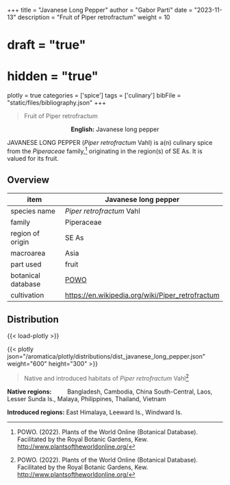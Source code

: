 +++
title = "Javanese Long Pepper"
author = "Gabor Parti"
date = "2023-11-13"
description = "Fruit of Piper retrofractum"
weight = 10
# draft = "true"
# hidden = "true"
plotly = true
categories = ['spice']
tags = ['culinary']
bibFile = "static/files/bibliography.json"
+++

>Fruit of Piper retrofractum

<center>

**English:** Javanese long pepper

</center>

JAVANESE LONG PEPPER (*Piper retrofractum* Vahl) is a(n) culinary spice from the *Piperaceae* family,[^powo] originating in the region(s) of SE As. It is valued for its fruit.

[^powo]: POWO. (2022). Plants of the World Online (Botanical Database). Facilitated by the Royal Botanic Gardens, Kew. http://www.plantsoftheworldonline.org/

## Overview

|       item       |                Javanese long pepper               |
|------------------|---------------------------------------------------|
|   species name   |             *Piper retrofractum* Vahl             |
|      family      |                     Piperaceae                    |
| region of origin |                       SE As                       |
|     macroarea    |                        Asia                       |
|     part used    |                       fruit                       |
|botanical database|[POWO](https://powo.science.kew.org/taxon/683079-1)|
|    cultivation   |  https://en.wikipedia.org/wiki/Piper_retrofractum |



## Distribution

{{< load-plotly >}}

{{< plotly json="/aromatica/plotly/distributions/dist_javanese_long_pepper.json" weight="600" height="300" >}}

>Native and introduced habitats of *Piper retrofractum* Vahl[^powo]

<p style="text-align:left;">

**Native regions:** &ensp; &ensp; &ensp; Bangladesh, Cambodia, China South-Central, Laos, Lesser Sunda Is., Malaya, Philippines, Thailand, Vietnam

**Introduced regions:** East Himalaya, Leeward Is., Windward Is.

</p>



